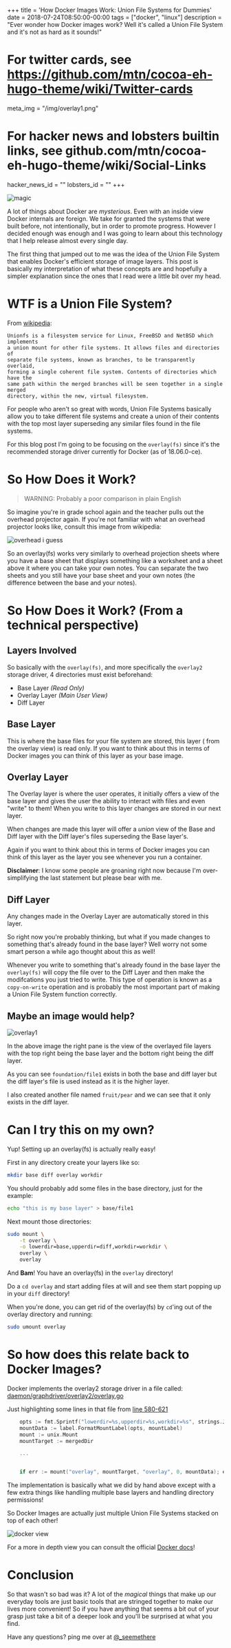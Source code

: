 +++
title = 'How Docker Images Work: Union File Systems for Dummies'
date = 2018-07-24T08:50:00-00:00
tags = ["docker", "linux"]
description = "Ever wonder how Docker images work? Well it's called a Union File System and it's not as hard as it sounds!"

# For twitter cards, see https://github.com/mtn/cocoa-eh-hugo-theme/wiki/Twitter-cards
meta_img = "/img/overlay1.png"

# For hacker news and lobsters builtin links, see github.com/mtn/cocoa-eh-hugo-theme/wiki/Social-Links
hacker_news_id = ""
lobsters_id = ""
+++

![magic](https://media.giphy.com/media/ujUdrdpX7Ok5W/giphy.gif)

A lot of things about Docker are *mysterious*. Even with an inside view Docker
internals are foreign. We take for granted the systems that were built before,
not intentionally, but in order to promote progress. However I decided enough
was enough and I was going to learn about this technology that I help release
almost every single day.

The first thing that jumped out to me was the idea of the Union File System
that enables Docker's efficient storage of image layers. This post is basically
my interpretation of what these concepts are and hopefully a simpler
explanation since the ones that I read were a little bit over my head.

# WTF is a Union File System?

From [wikipedia](https://en.wikipedia.org/wiki/UnionFS):

```text
Unionfs is a filesystem service for Linux, FreeBSD and NetBSD which implements
a union mount for other file systems. It allows files and directories of
separate file systems, known as branches, to be transparently overlaid,
forming a single coherent file system. Contents of directories which have the
same path within the merged branches will be seen together in a single merged
directory, within the new, virtual filesystem.
```

For people who aren't so great with words, Union File Systems basically allow
you to take different file systems and create a union of their contents with
the top most layer superseding any similar files found in the file systems.

For this blog post I'm going to be focusing on the `overlay(fs)` since it's
the recommended storage driver currently for Docker (as of 18.06.0-ce).

# So How Does it Work?

> WARNING: Probably a poor comparison in plain English

So imagine you're in grade school again and the teacher pulls out the overhead
projector again. If you're not familiar with what an overhead projector looks
like, consult this image from wikipedia:

![overhead i guess](
https://upload.wikimedia.org/wikipedia/commons/7/72/OHP-sch.JPG)

So an overlay(fs) works very similarly to overhead projection sheets where you
have a base sheet that displays something like a worksheet and a sheet above it
where you can take your own notes. You can separate the two sheets and you still
have your base sheet and your own notes (the difference between the
base and your notes).

# So How Does it Work? (From a technical perspective)

## Layers Involved

So basically with the `overlay(fs)`, and more specifically the `overlay2`
storage driver, 4 directories must exist beforehand:

* Base Layer _(Read Only)_
* Overlay Layer _(Main User View)_
* Diff Layer

## Base Layer

This is where the base files for your file system are stored, this layer (
from the overlay view) is read only. If you want to think about this in terms
of Docker images you can think of this layer as your base image.

## Overlay Layer

The Overlay layer is where the user operates, it initially offers a view of
the base layer and gives the user the ability to interact with files and even
"write" to them! When you write to this layer changes are stored in our next
layer.

When changes are made this layer will offer a _union_ view of the Base and Diff
layer with the Diff layer's files superseding the Base layer's.

Again if you want to think about this in terms of Docker images you can think
of this layer as the layer you see whenever you run a container.

**Disclaimer**: I know some people are groaning right now because I'm
over-simplifying the last statement but please bear with me.

## Diff Layer

Any changes made in the Overlay Layer are automatically stored in this layer.

So right now you're probably thinking, but what if you made changes to
something that's already found in the base layer? Well worry not some smart
person a while ago thought about this as well!

Whenever you write to something that's already found in the base layer the
`overlay(fs)` will copy the file over to the Diff Layer and then make the
modifcations you just tried to write. This type of operation is known as a
`copy-on-write` operation and is probably the most important part of making a
Union File System function correctly.

## Maybe an image would help?

![overlay1](/img/overlay1.png)

In the above image the right pane is the view of the overlayed file layers with
the top right being the base layer and the bottom right being the diff layer.

As you can see `foundation/file1` exists in both the base and diff layer but
the diff layer's file is used instead as it is the higher layer.

I also created another file named `fruit/pear` and we can see that it only
exists in the diff layer.

# Can I try this on my own?

Yup! Setting up an overlay(fs) is actually really easy!

First in any directory create your layers like so:

```bash
mkdir base diff overlay workdir
```

You should probably add some files in the base directory, just for
the example:

```bash
echo "this is my base layer" > base/file1
```

Next mount those directories:

```bash
sudo mount \
    -t overlay \
    -o lowerdir=base,upperdir=diff,workdir=workdir \
    overlay \
    overlay
```

And **Bam**! You have an overlay(fs) in the `overlay` directory!

Do a `cd overlay` and start adding files at will and see them
start popping up in your `diff` directory!

When you're done, you can get rid of the overlay(fs) by `cd`'ing out of
the overlay directory and running:

```bash
sudo umount overlay
```

# So how does this relate back to Docker Images?

Docker implements the overlay2 storage driver in a file called:
[daemon/graphdriver/overlay2/overlay.go](
https://github.com/moby/moby/blob/master/daemon/graphdriver/overlay2/overlay.go)

Just highlighting some lines in that file from [line 580-621](https://github.com/moby/moby/blob/1ef1cc8388165b2b848f9b3f53ec91c87de09f63/daemon/graphdriver/overlay2/overlay.go#L580-L621)

```go
    opts := fmt.Sprintf("lowerdir=%s,upperdir=%s,workdir=%s", strings.Join(absLowers, ":"), path.Join(dir, "diff"), path.Join(dir, "work"))
    mountData := label.FormatMountLabel(opts, mountLabel)
    mount := unix.Mount
    mountTarget := mergedDir

    ...


    if err := mount("overlay", mountTarget, "overlay", 0, mountData); err != nil {
```

The implementation is basically what we did by hand above except with a few
extra things like handling multiple base layers and handling directory
permissions!

So Docker Images are actually just multiple Union File Systems stacked on top of
each other!

![docker view](
https://docs.docker.com/storage/storagedriver/images/container-layers.jpg)

For a more in depth view you can consult the official [Docker docs](
https://docs.docker.com/storage/storagedriver/#images-and-layers)!

# Conclusion

So that wasn't so bad was it? A lot of the _magical_ things that make up our
everyday tools are just basic tools that are stringed together to make our
lives more convenient! So if you have anything that seems a bit out of your
grasp just take a bit of a deeper look and you'll be surprised at what you
find.

Have any questions? ping me over at [@\_seemethere
](https://twitter.com/_seemethere)
